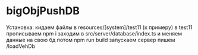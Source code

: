 # bigObjPushDB

Установка:
  кидаем файлы в resources/[system]/test11 (к примеру)
  в test11 прописываем 
    npm i
  заходим в src/server/database/index.ts и меняем данные на свою бд
  потом
    npm run build
  запускаем сервер
  пишем /loadVehDb

